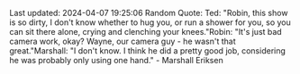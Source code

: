 Last updated: 2024-04-07 19:25:06
Random Quote: Ted: "Robin, this show is so dirty, I don't know whether to hug you, or run a shower for you, so you can sit there alone, crying and clenching your knees."Robin: "It's just bad camera work, okay? Wayne, our camera guy - he wasn't that great."Marshall: "I don't know. I think he did a pretty good job, considering he was probably only using one hand." - Marshall Eriksen